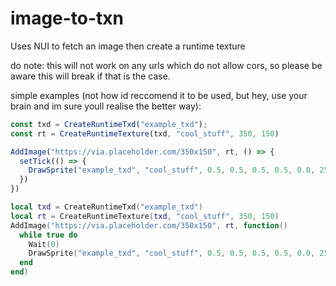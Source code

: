 # image-to-txn
Uses NUI to fetch an image then create a runtime texture

do note: this will not work on any urls which do not allow cors, so please be aware this will break if that is the case.

simple examples (not how id reccomend it to be used, but hey, use your brain and im sure youll realise the better way):

```js
const txd = CreateRuntimeTxd("example_txd");
const rt = CreateRuntimeTexture(txd, "cool_stuff", 350, 150)

AddImage("https://via.placeholder.com/350x150", rt, () => {
  setTick(() => {
    DrawSprite("example_txd", "cool_stuff", 0.5, 0.5, 0.5, 0.5, 0.0, 255, 255, 255, 255);
  })
})
```


```lua
local txd = CreateRuntimeTxd("example_txd")
local rt = CreateRuntimeTexture(txd, "cool_stuff", 350, 150)
AddImage("https://via.placeholder.com/350x150", rt, function()
  while true do
    Wait(0)
    DrawSprite("example_txd", "cool_stuff", 0.5, 0.5, 0.5, 0.5, 0.0, 255, 255, 255, 255)
  end
end)
```
